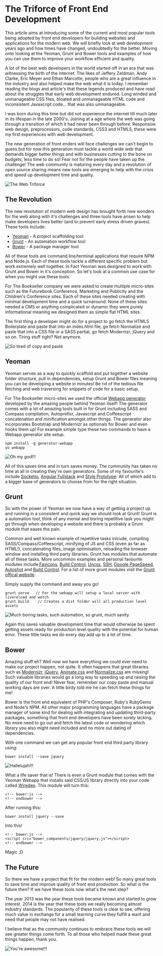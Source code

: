 The Triforce of Front End Development
=====================================

This article aims at introducing some of the current and most popular tools being adopted by front end developers for building websites and applications for the modern web. We will briefly look at web development years ago and how times have changed, undoubtedly for the better. Moving onto looking at the Yeoman, Grunt and Bower tools and examples of how you can use them to improve your workflow efficient and quality.

A lot of the best web developers in the world started off in an era that was witnessing the birth of the internet. The likes of Jeffery Zeldman, Andy Clarke, Eric Meyer and Ethan Marcotte, people who are a great influence in the industry and also helped make the web what it is today. I remember reading the blogs and article's that these legends produced and have read about the struggles that early web development endured. Long winded and unmanageable CSS files, bloated and unmanageable HTML code and inconsistent Javascript code... that was also unmanageable.

I was born during this time but did not experience the internet till much later in its lifespan in the late 2000's. Joining at a age where the web was going through a transition of which it had never been through before. Responsive web design, preprocessors, code standards, CSS3 and HTML5, these were my first experiences with web development.

The new generation of front enders will face challenges we can't begin to guess but for now this generation must tackle a world wide web that demands bigger better things and with businesses cutting to the bone on budgets, less time to do so! Fear not for the people have taken up the challenge! The web community is maturing every day and a revolution of open source sharing means new tools are emerging to help with the crisis and speed up development time and quality.

![The Web Triforce](the-web-triforce.png)

## The Revolution

The new revolution of modern web design has brought forth new wonders for the web along with it's challenges and three tools have arisen to help make developers lives better (and to prevent early stress driven graves). These tools include:

- [Yeoman](http://yeoman.io/) - A project scaffolding tool
- [Grunt](http://gruntjs.com/) - An automation workflow tool
- [Bower](http://bower.io/) - A package manager tool

All of these tools are command line/terminal applications that require NPM and Node.js. Each of these tools tackle a different specific problem but work extremely well together. In Fact Yeoman was designed to work with Grunt and Bower in it's conception. So let's look at a common use case for when you might use these tools.

For The Bookseller company we were asked to create multiple micro-sites such as the Futurebook Conference, Marketing and Publicity and the Children's Conference sites. Each of these sites needed creating with minimal development time and a quick turnaround. None of these sites needed a CMS or anything complicated or dynamic they were purely informational meaning we designed them as simple flat HTML sites.

The first thing a developer might do for a project to go fetch the HTML5 Boilerplate and paste that into an index.html file, go fetch Normalize and paste that into a CSS file or a SASS partial, go fetch Modernizr, jQuery and so on. Tiring stuff right? Not anymore.

![So tired of copy and paste](tired.jpg)

## Yeoman

Yeoman serves as a way to quickly scaffold and put together a website folder structure, pull in dependencies, setup Grunt and Bower files meaning you can be developing a website in minutes! Be rid of the tedious file fetching and web traversing for snippets of code for a basic setup.

For The Bookseller micro-sites we used the official [Webapp generator](https://github.com/yeoman/generator-webapp) developed by the amazing people behind Yeoman itself! The generator comes with a lot of amazing tools built in for Grunt including SASS and Compass compilation, Autoprefixr, Javascript and Coffeescript concatenation and minification amongst other things. The generator also incorporates Bootstrap and Modernizr as optionals for Bower and even hooks them up! For example simple type these two commands to have a Webapp generator site setup.

    npm install -g generator-webapp
    yo webapp

![Oh my god!!!](omg.gif)

All of this saves time and in turn saves money. The community has taken no time at all in creating they're own generators. Some of my favourite's include [Socketio](https://github.com/individual11/generator-socketio), [Angular Fullstack](https://github.com/DaftMonk/generator-angular-fullstack) and [Style Prototype](https://github.com/north/generator-style-prototype). All of which add to a bigger base of generators to choose from for the right situation.

## Grunt

So with the power of Yeoman we now have a way of getting a project up and running in a consistent and quick way we should look at Grunt! Grunt is a automation tool, think of any menial and boring repetitive task you might go through when developing a website and there is probably a Grunt module that eases the pain.

Common and well known example of repetitive tasks inlcude, compiling SASS/Compass/Coffeescript, minifying of JS and CSS (even as far as HTML!), concatenating files, image optimisation, reloading the browser window and installing third party libraries. Grunt has modules that automate all of these tasks. More uncommon examples and personal favourite modules include [Favicons](https://github.com/gleero/grunt-favicons), [Build Control](https://github.com/robwierzbowski/grunt-build-control), [Uncss](https://github.com/addyosmani/grunt-uncss), [SSH](https://github.com/chuckmo/grunt-ssh), [Google PageSpeed](https://github.com/jrcryer/grunt-pagespeed), [Autoshot](https://github.com/Ferrari/grunt-autoshot) and [Build Control](https://github.com/robwierzbowski/grunt-build-control). For a list of more grunt modules visit the [Grunt offical website](http://gruntjs.com/plugins).

Simply supply the command and away you go!

    grunt serve   // For the webapp will setup a local server with livereload and watch
    grunt build    // Creates a dist folder will all production level assets

![Much boring tasks, such automation, so grunt, much sanity](doge.jpg)

Again this saves valuable development time that would otherwise be spent getting assets ready for production level quality with the potential for human error. These little tasks we do every day add up to a lot of time.

## Bower

Amazing stuff eh? Well now we have everything we could ever need to make our project happen, not quite. It often happens that great libraries such as [Modernizr](http://modernizr.com/), [jQuery](http://jquery.com/), [Animate.css](http://daneden.github.io/animate.css/) and [Normalize.css](http://necolas.github.io/normalize.css/) are missing! Such valuable libraries would go a long way to speeding up and raising the quality of our front end! Never fear, remember our copy paste and manual working days are over. A little birdy told me he can fetch these things for me!

Bower is the front end equivalent of PHP's Composer, Ruby's RubyGems and Node's NPM. All other major programming languages have a package manager of some kind for dealing with integrating and updating third-party packages, something that front end developers have been sorely lacking. No more need to go out and fetch the latest code or wondering which library you also might need included and no more out dating of dependencies.

With one command we can get any popular front end third party library using:

    bower install --save jquery

![Hallelujah!!!](hallelujah.jpg)

What a life saver that is! There is even a Grunt module that comes with the Yeoman Webapp that installs said CSS/JS library directly into your code called [Wiredep](https://github.com/stephenplusplus/grunt-wiredep). This module will turn this:

    <!-- bower:js -->
    <!-- endbower -->

After running this:

    bower install jquery --save

Into this!

    <!-- bower:js -->
    <script src="bower_components/jquery/jquery.js"></script>
    <!-- endbower -->

Magic ;D

## The Future

So there we have a project that fit for the modern web! So many great tools to save time and improve quality of front end production. So what is the future then? If we have these tools now what's the next step?

The year 2013 was the year these tools became known and started to grow interest. 2014 is the year that these tools we really becoming almost industry standards. The popularity of these tools is clear to see, offering much value in exchange for a small learning curve they fulfill a want and need that people may not have realised.

I believe that as the community continues to embrace these tools we will see greater things come forth. To all those who helped made these great things happen, thank you.

![You're awesome!!!](awesome-dog.jpg)

